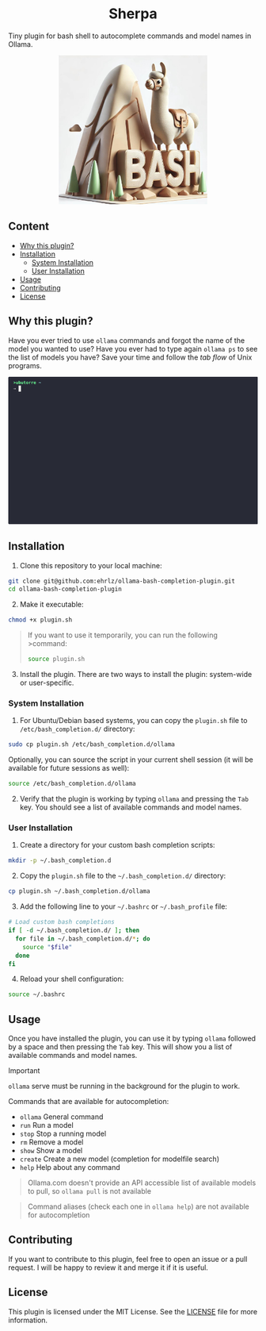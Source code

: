 <div align="center">

# Sherpa

</div>

Tiny plugin for bash shell to autocomplete commands and model names in Ollama.

<div align="center">
  <img src=".github/sherpa.jpeg" width="300"/>
</div>

## Content
- [Why this plugin?](#why-this-plugin)
- [Installation](#installation)
  - [System Installation](#system-installation)
  - [User Installation](#user-installation)
- [Usage](#usage)
- [Contributing](#contributing)
- [License](#license)


## Why this plugin?
Have you ever tried to use `ollama` commands and forgot the name of the model you wanted to use? Have you ever had to type again `ollama ps` to see the list of models you have? Save your time and follow the *tab flow* of Unix programs.

<div align="center">
  <img src=".github/demo.gif" width="550"/>
</div>

## Installation
1. Clone this repository to your local machine:
```bash
git clone git@github.com:ehrlz/ollama-bash-completion-plugin.git
cd ollama-bash-completion-plugin
```

2. Make it executable:
```bash
chmod +x plugin.sh
```

>If you want to use it temporarily, you can run the following >command:
>```bash
>source plugin.sh
>```

3. Install the plugin. There are two ways to install the plugin: system-wide or user-specific.

### System Installation
1. For Ubuntu/Debian based systems, you can copy the `plugin.sh` file to `/etc/bash_completion.d/` directory:
```bash
sudo cp plugin.sh /etc/bash_completion.d/ollama
```
Optionally, you can source the script in your current shell session (it will be available for future sessions as well):
```bash
source /etc/bash_completion.d/ollama
```

2. Verify that the plugin is working by typing `ollama` and pressing the `Tab` key. You should see a list of available commands and model names.

### User Installation

1. Create a directory for your custom bash completion scripts:
```bash
mkdir -p ~/.bash_completion.d
```
2. Copy the `plugin.sh` file to the `~/.bash_completion.d/` directory:
```bash
cp plugin.sh ~/.bash_completion.d/ollama
```
3. Add the following line to your `~/.bashrc` or `~/.bash_profile` file:
```bash
# Load custom bash completions
if [ -d ~/.bash_completion.d/ ]; then
  for file in ~/.bash_completion.d/*; do
    source "$file"
  done
fi
```
4. Reload your shell configuration:
```bash
source ~/.bashrc
```

## Usage
Once you have installed the plugin, you can use it by typing `ollama` followed by a space and then pressing the `Tab` key. This will show you a list of available commands and model names.

> [!IMPORTANT]  
> `ollama` serve must be running in the background for the plugin to work.

Commands that are available for autocompletion:
  - `ollama`      General command
  - `run`         Run a model
  - `stop`        Stop a running model
  - `rm`          Remove a model
  - `show`        Show a model
  - `create`      Create a new model (completion for modelfile search)
  - `help`        Help about any command

> Ollama.com doesn't provide an API accessible list of available models to pull, so `ollama pull` is not available

> Command aliases (check each one in `ollama help`) are not available for autocompletion

## Contributing
If you want to contribute to this plugin, feel free to open an issue or a pull request. I will be happy to review it and merge it if it is useful.

## License
This plugin is licensed under the MIT License. See the [LICENSE](LICENSE) file for more information.
